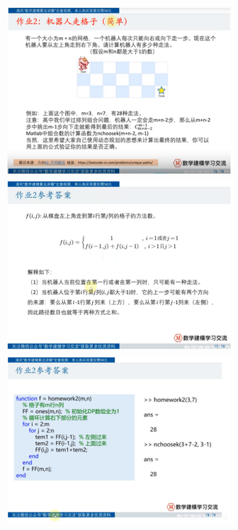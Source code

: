 ![image-20220410201153935](作业2：机器人走格子.assets/image-20220410201153935.png)

![image-20220410201250888](作业2：机器人走格子.assets/image-20220410201250888.png)

![image-20220410201333030](作业2：机器人走格子.assets/image-20220410201333030.png)

